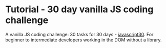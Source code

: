 # Tutorial - 30 day vanilla JS coding challenge

A vanilla JS coding challenge: 30 tasks for 30 days - [javascript30](https://javascript30.com/). For beginner to intermediate developers working in the DOM without a library.
